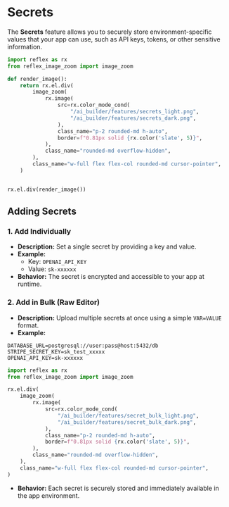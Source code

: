 # Secrets

The **Secrets** feature allows you to securely store environment-specific values that your app can use, such as API keys, tokens, or other sensitive information.


```python exec
import reflex as rx
from reflex_image_zoom import image_zoom

def render_image():
    return rx.el.div(
        image_zoom(
            rx.image(
                src=rx.color_mode_cond(
                    "/ai_builder/features/secrets_light.png",
                    "/ai_builder/features/secrets_dark.png",
                ),
                class_name="p-2 rounded-md h-auto",
                border=f"0.81px solid {rx.color('slate', 5)}",
            ),
            class_name="rounded-md overflow-hidden",
        ),
        class_name="w-full flex flex-col rounded-md cursor-pointer",
    )
```

```python eval

rx.el.div(render_image())

```

## Adding Secrets

### 1. Add Individually
- **Description:** Set a single secret by providing a key and value.
- **Example:**
  - Key: `OPENAI_API_KEY`
  - Value: `sk-xxxxxx`
- **Behavior:** The secret is encrypted and accessible to your app at runtime.

### 2. Add in Bulk (Raw Editor)
- **Description:** Upload multiple secrets at once using a simple `VAR=VALUE` format.
- **Example:**

```text
DATABASE_URL=postgresql://user:pass@host:5432/db
STRIPE_SECRET_KEY=sk_test_xxxxx
OPENAI_API_KEY=sk-xxxxxx
```

```python exec
import reflex as rx
from reflex_image_zoom import image_zoom
```

```python eval
rx.el.div(
    image_zoom(
        rx.image(
            src=rx.color_mode_cond(
                "/ai_builder/features/secret_bulk_light.png",
                "/ai_builder/features/secret_bulk_dark.png",
            ),
            class_name="p-2 rounded-md h-auto",
            border=f"0.81px solid {rx.color('slate', 5)}",
        ),
        class_name="rounded-md overflow-hidden",
    ),
    class_name="w-full flex flex-col rounded-md cursor-pointer",
)
```


- **Behavior:** Each secret is securely stored and immediately available in the app environment.
